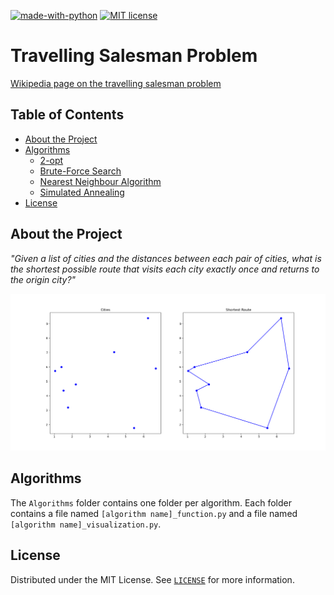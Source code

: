 [![made-with-python](https://img.shields.io/badge/Made%20with-Python-1f425f.svg)](https://www.python.org/)
[![MIT license](https://img.shields.io/badge/License-MIT-blue.svg)](https://github.com/armandwayoff/Travelling-Salesman-Problem/blob/master/LICENSE)

# Travelling Salesman Problem

[Wikipedia page on the travelling salesman problem](https://en.wikipedia.org/wiki/Travelling_salesman_problem)

## Table of Contents

* [About the Project](#about-the-project)
* [Algorithms](#algorithms)
  * [2-opt](https://github.com/armandwayoff/Travelling-Salesman-Problem/tree/master/2-opt)
  * [Brute-Force Search](https://github.com/armandwayoff/Travelling-Salesman-Problem/tree/master/Brute-Force%20Search)
  * [Nearest Neighbour Algorithm](https://github.com/armandwayoff/Travelling-Salesman-Problem/tree/master/Nearest%20Neighbour%20Algorithm)
  * [Simulated Annealing](https://github.com/armandwayoff/Travelling-Salesman-Problem/tree/master/Simulated%20Annealing)
* [License](#license)


## About the Project

*"Given a list of cities and the distances between each pair of cities, what is the shortest possible route that visits each city exactly once and returns to the origin city?"*

![what's tsp](illustration_images/what's_tsp.png)

## Algorithms

The ```Algorithms``` folder contains one folder per algorithm. Each folder contains a file named ```[algorithm name]_function.py``` and a file named ```[algorithm name]_visualization.py```.

## License

Distributed under the MIT License. See [```LICENSE```](https://github.com/armandwayoff/Travelling-Salesman-Problem/blob/master/LICENSE) for more information.
